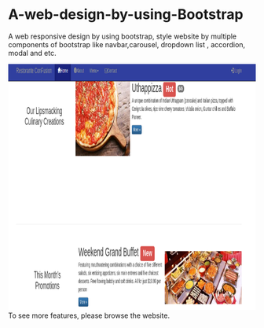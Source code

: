 # A-web-design-by-using-Bootstrap
A web responsive design by using bootstrap, style website by multiple components of bootstrap like navbar,carousel, dropdown list , accordion, modal and etc.
<div class="container">
<img src="finished_files/1.png" style="height:500px">
</div>
To see more features, please browse the website.
